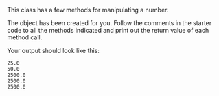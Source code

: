 This class has a few methods for manipulating a number.

The object has been created for you. Follow the comments in the starter code to all the methods indicated and print out the return value of each method call.

Your output should look like this:

```
25.0
50.0
2500.0
2500.0
2500.0
```